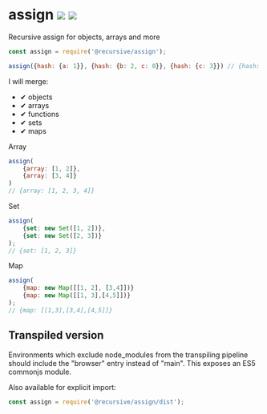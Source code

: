 # assign <a href="https://www.npmjs.com/package/@recursive/assign"><img src="https://img.shields.io/npm/v/@recursive/assign.svg"></a> [![](https://img.shields.io/badge/source--000000.svg?logo=github&style=social)](https://github.com/omrilotan/mono/tree/master/packages/assign)

Recursive assign for objects, arrays and more

```js
const assign = require('@recursive/assign');

assign({hash: {a: 1}}, {hash: {b: 2, c: 0}}, {hash: {c: 3}}) // {hash: {a: 1, b:2, c: 3}}
```

I will merge:
 - ✔ objects
 - ✔ arrays
 - ✔ functions
 - ✔ sets
 - ✔ maps

Array
```js
assign(
	{array: [1, 2]},
	{array: [3, 4]}
)
// {array: [1, 2, 3, 4]}
```

Set
```js
assign(
	{set: new Set([1, 2])},
	{set: new Set([2, 3])}
);
// {set: [1, 2, 3]}
```

Map
```js
assign(
	{map: new Map([[1, 2], [3,4]])}
	{map: new Map([[1, 3],[4,5]])}
);
// {map: [[1,3],[3,4],[4,5]]}
```

## Transpiled version
Environments which exclude node_modules from the transpiling pipeline should include the "browser" entry instead of "main". This exposes an ES5 commonjs module.

Also available for explicit import:
```js
const assign = require('@recursive/assign/dist');
```

